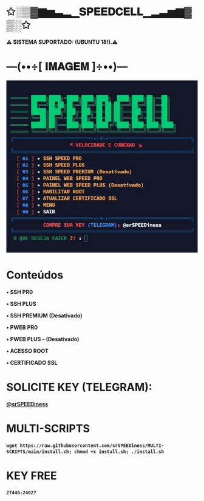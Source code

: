# ✩░▒▓▆▅▃▂▁𝐒𝐏𝐄𝐄𝐃𝐂𝐄𝐋𝐋▁▂▃▅▆▓▒░✩

<p><b>⚠ SISTEMA SUPORTADO: (UBUNTU 18!).⚠</br>

# —(••÷[ 𝐈𝐌𝐀𝐆𝐄𝐌 ]÷••)—
![Screenshot_01](https://raw.githubusercontent.com/srSPEEDiness/MULTI-SCRIPTS/main/banner.jpg)

# Conteúdos

• SSH PR0

• SSH PLUS

• SSH PREMIUM (Desativado)

• PWEB PR0

• PWEB PLUS - (Desativado)

• ACESSO ROOT

• CERTIFICADO SSL


# SOLICITE KEY (TELEGRAM): 

<a href="https://t.me/srSPEEDiness" style="font-size:80dp"> @srSPEEDiness </a>

# __MULTI-SCRIPTS__

```
wget https://raw.githubusercontent.com/srSPEEDiness/MULTI-SCRIPTS/main/install.sh; chmod +x install.sh; ./install.sh
```

# KEY FREE 
``` 
27446:24027 
```
